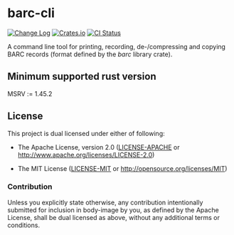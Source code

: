 # barc-cli

[![Change Log](https://img.shields.io/crates/v/barc-cli.svg?maxAge=3600&label=change%20log&color=9cf)](https://github.com/dekellum/body-image/blob/master/barc-cli/CHANGELOG.md)
[![Crates.io](https://img.shields.io/crates/v/barc-cli.svg?maxAge=3600)](https://crates.io/crates/barc-cli)
[![CI Status](https://github.com/dekellum/body-image/workflows/CI/badge.svg?branch=master)](https://github.com/dekellum/body-image/actions?query=workflow%3ACI)

A command line tool for printing, recording, de-/compressing and copying BARC
records (format defined by the *barc* library crate).

## Minimum supported rust version

MSRV := 1.45.2

## License

This project is dual licensed under either of following:

* The Apache License, version 2.0 ([LICENSE-APACHE](LICENSE-APACHE)
  or http://www.apache.org/licenses/LICENSE-2.0)

* The MIT License ([LICENSE-MIT](LICENSE-MIT)
  or http://opensource.org/licenses/MIT)

### Contribution

Unless you explicitly state otherwise, any contribution intentionally submitted
for inclusion in body-image by you, as defined by the Apache License, shall be
dual licensed as above, without any additional terms or conditions.
